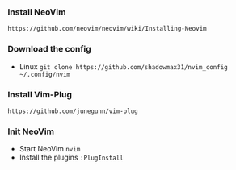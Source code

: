 ### Install NeoVim
`https://github.com/neovim/neovim/wiki/Installing-Neovim`

### Download the config
- Linux
`git clone https://github.com/shadowmax31/nvim_config ~/.config/nvim`

### Install Vim-Plug
`https://github.com/junegunn/vim-plug`

### Init NeoVim
- Start NeoVim
`nvim`
- Install the plugins
`:PlugInstall`
